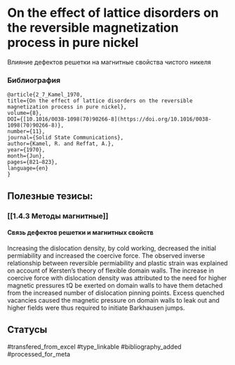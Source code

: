 # On the effect of lattice disorders on the reversible magnetization process in pure nickel

Влияние дефектов решетки на магнитные свойства чистого никеля

### Библиография
```
@article{2_7_Kamel_1970,
title={On the effect of lattice disorders on the reversible magnetization process in pure nickel},
volume={8},
DOI={[10.1016/0038-1098(70)90266-8](https://doi.org/10.1016/0038-1098(70)90266-8)},
number={11},
journal={Solid State Communications},
author={Kamel, R. and Reffat, A.},
year={1970},
month={Jun},
pages={821–823},
language={en}
}
```

## Полезные тезисы:
### [[1.4.3 Методы магнитные]]
#### Связь дефектов решетки и магнитных свойств 
Increasing the dislocation density, by cold working, decreased the initial permiability and increased the coercive force. The observed inverse relationship between reversible permiability and plastic strain was explained on account of Kersten’s theory of flexible domain walls. The increase in coercive force with dislocation density was attributed to the need for higher magnetic pressures tQ be exerted on domain walls to have them detached from the increased number of dislocation pinning points. Excess quenched vacancies caused the magnetic pressure on domain walls to leak out and higher fields were thus required to initiate Barkhausen jumps.

## Статусы
#transfered_from_excel 
#type_linkable 
#bibliography_added
#processed_for_meta
